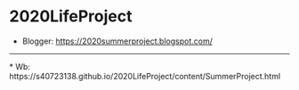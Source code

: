# 2020LifeProject
* Blogger:
https://2020summerproject.blogspot.com/
<hr>
* Wb:
https://s40723138.github.io/2020LifeProject/content/SummerProject.html